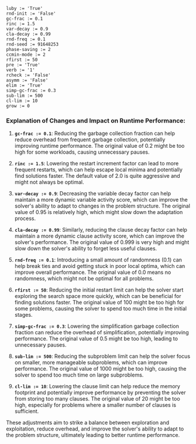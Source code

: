 ```plaintext
luby := 'True'
rnd-init := 'False'
gc-frac := 0.1
rinc := 1.5
var-decay := 0.9
cla-decay := 0.99
rnd-freq := 0.1
rnd-seed := 91648253
phase-saving := 2
ccmin-mode := 2
rfirst := 50
pre := 'True'
verb := '1'
rcheck := 'False'
asymm := 'False'
elim := 'True'
simp-gc-frac := 0.3
sub-lim := 500
cl-lim := 10
grow := 0
```

### Explanation of Changes and Impact on Runtime Performance:

1. **`gc-frac := 0.1`**: Reducing the garbage collection fraction can help reduce overhead from frequent garbage collection, potentially improving runtime performance. The original value of 0.2 might be too high for some workloads, causing unnecessary pauses.

2. **`rinc := 1.5`**: Lowering the restart increment factor can lead to more frequent restarts, which can help escape local minima and potentially find solutions faster. The default value of 2.0 is quite aggressive and might not always be optimal.

3. **`var-decay := 0.9`**: Decreasing the variable decay factor can help maintain a more dynamic variable activity score, which can improve the solver's ability to adapt to changes in the problem structure. The original value of 0.95 is relatively high, which might slow down the adaptation process.

4. **`cla-decay := 0.99`**: Similarly, reducing the clause decay factor can help maintain a more dynamic clause activity score, which can improve the solver's performance. The original value of 0.999 is very high and might slow down the solver's ability to forget less useful clauses.

5. **`rnd-freq := 0.1`**: Introducing a small amount of randomness (0.1) can help break ties and avoid getting stuck in poor local optima, which can improve overall performance. The original value of 0.0 means no randomness, which might not be optimal for all problems.

6. **`rfirst := 50`**: Reducing the initial restart limit can help the solver start exploring the search space more quickly, which can be beneficial for finding solutions faster. The original value of 100 might be too high for some problems, causing the solver to spend too much time in the initial stages.

7. **`simp-gc-frac := 0.3`**: Lowering the simplification garbage collection fraction can reduce the overhead of simplification, potentially improving performance. The original value of 0.5 might be too high, leading to unnecessary pauses.

8. **`sub-lim := 500`**: Reducing the subproblem limit can help the solver focus on smaller, more manageable subproblems, which can improve performance. The original value of 1000 might be too high, causing the solver to spend too much time on large subproblems.

9. **`cl-lim := 10`**: Lowering the clause limit can help reduce the memory footprint and potentially improve performance by preventing the solver from storing too many clauses. The original value of 20 might be too high, especially for problems where a smaller number of clauses is sufficient.

These adjustments aim to strike a balance between exploration and exploitation, reduce overhead, and improve the solver's ability to adapt to the problem structure, ultimately leading to better runtime performance.
